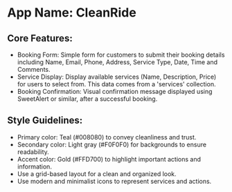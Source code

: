 # **App Name**: CleanRide

## Core Features:

- Booking Form: Simple form for customers to submit their booking details including Name, Email, Phone, Address, Service Type, Date, Time and Comments.
- Service Display: Display available services (Name, Description, Price) for users to select from. This data comes from a 'services' collection.
- Booking Confirmation: Visual confirmation message displayed using SweetAlert or similar, after a successful booking.

## Style Guidelines:

- Primary color: Teal (#008080) to convey cleanliness and trust.
- Secondary color: Light gray (#F0F0F0) for backgrounds to ensure readability.
- Accent color: Gold (#FFD700) to highlight important actions and information.
- Use a grid-based layout for a clean and organized look.
- Use modern and minimalist icons to represent services and actions.